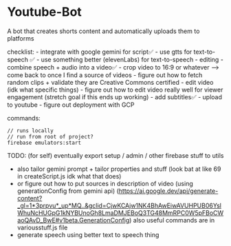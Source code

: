# Youtube-Bot
A bot that creates shorts content and automatically uploads them to platforms

checklist:
    - integrate with google gemini for script✅
    - use gtts for text-to-speech ✅
    - use something better (elevenLabs) for text-to-speech
    - editing
        - combine speech + audio into a video✅
        - crop video to 16:9 or whatever --> come back to once
            I find a source of videos
        - figure out how to fetch random clips + validate they are Creative Commons certified
        - edit video (idk what specific things)
    - figure out how to edit video really well for viewer engagement (stretch goal if this ends up working)
    - add subtitles✅
    - upload to youtube
    - figure out deployment with GCP

commands:

    // runs locally
    // run from root of project?
    firebase emulators:start


TODO: (for self) eventually export setup / admin / other firebase stuff to utils
- also tailor gemini prompt + tailor properties and stuff (look bat at like 69 in createScript.js idk what that does)
- or figure out how to put sources in description of video (using generationConfig from gemini api) (https://ai.google.dev/api/generate-content?_gl=1*3prpvu*_up*MQ..&gclid=CjwKCAjw1NK4BhAwEiwAVUHPUB06YslWhuNcHUGpG1kNYBUnoGh8LmaDMJEBoQ3TG48MmRPC0W5pFBoCWaoQAvD_BwE#v1beta.GenerationConfig)
also useful commands are in variousstuff.js file
- generate speech using better text to speech thing